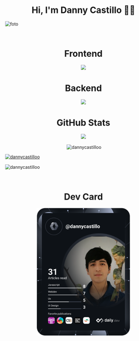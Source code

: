 <h1 align="center">Hi, I'm Danny Castillo 🧑‍💻</h1>

![foto](https://github.com/dannycastilloo/dannycastilloo/assets/76531494/a43bfc7a-a836-4508-a138-8105ee0f4ffd)

<br>

<h1 align="center">Frontend</h1>

<p align="center">
  <a href="https://skillicons.dev">
    <img src="https://skillicons.dev/icons?i=html,css,js,ts,react,vue,vite,figma,sass" />
  </a>
</p>

<h1 align="center">Backend</h1>

<p align="center">
  <a href="https://skillicons.dev">
    <img src="https://skillicons.dev/icons?i=java,spring,php,laravel,nodejs,express,mysql,firebase,dotnet" />
  </a>
</p>

<h1 align="center">GitHub Stats</h1>
<div align="center">
  <img src="https://github-readme-stats.vercel.app/api/top-langs/?username=dannycastilloo&theme=radical&hide_border=false&include_all_commits=false&count_private=false&layout=compact" />
  <p>&nbsp;<img align="center" src="https://github-readme-stats.vercel.app/api?username=dannycastilloo&theme=radical&show_icons=true&locale=en" alt="dannycastilloo" /></p>
</div>

<p align="left"> <a href="https://github.com/ryo-ma/github-profile-trophy"><img src="https://github-profile-trophy.vercel.app/?username=dannycastilloo" alt="dannycastilloo" /></a> </p>

<p><img align="center" src="https://github-readme-streak-stats.herokuapp.com/?user=dannycastilloo&" alt="dannycastilloo" /></p>

<br>

<h1 align="center">Dev Card</h1>
<p align="center"> 
<a href="https://app.daily.dev/dannycastillo"><img src="https://github.com/dannycastilloo/dannycastilloo/blob/main/devcard.svg" width="300" alt="Danny Castillo's Dev Card"/></a>
</p>
